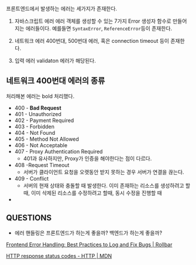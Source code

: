 프론트엔드에서 발생하는 에러는 세가지가 존재한다.

1. 자바스크립트 에러
	에러 객체를 생성할 수 있는 7가지 Error 생성자 함수로 만들어지는 에러들이다. 예를들면 `SyntaxError`, `ReferenceError`등이 존재한다.

2. 네트워크 에러
	400번대, 500번대 에러, 혹은 connection timeout 등이 존재한다.

3. 입력 에러
	validaton 에러가 해당된다.

## 네트워크 400번대 에러의 종류

처리해본 에러는 bold 처리했다.

- 400 - **Bad Request**
- 401 - Unauthorized
- 402 - Payment Required
- 403 - Forbidden
- 404 - Not Found
- 405 - Method Not Allowed
- 406 - Not Acceptable
- 407 - Proxy Authentication Required
	- 401과 유사하지만, Proxy가 인증을 해야한다는 점이 다르다.
- 408 -Request Timeout
	- 서버가 클라이언트 요청을 오랫동안 받지 못하는 경우 서버가 연결을 끊는다.
- 409 - Conflict
	- 서버의 현재 상태와 충돌할 때 발생한다. 이미 존재하는 리소스를 생성하려고 할때, 이미 삭제된 리소스를 수정하려고 할때, 동시 수정을 진행할 때
- 

## QUESTIONS

- 에러 핸들링은 프론트엔드가 하는게 좋을까? 백엔드가 하는게 좋을까?


[Frontend Error Handling: Best Practices to Log and Fix Bugs | Rollbar](https://rollbar.com/blog/guide-to-frontend-error-handling/)

[HTTP response status codes - HTTP | MDN](https://developer.mozilla.org/en-US/docs/Web/HTTP/Reference/Status)